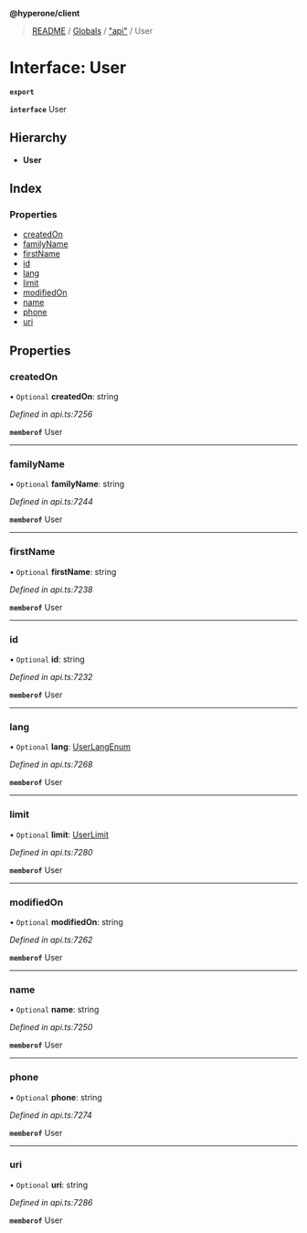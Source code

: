 **@hyperone/client**

> [README](../README.md) / [Globals](../globals.md) / ["api"](../modules/_api_.md) / User

# Interface: User

**`export`** 

**`interface`** User

## Hierarchy

* **User**

## Index

### Properties

* [createdOn](_api_.user.md#createdon)
* [familyName](_api_.user.md#familyname)
* [firstName](_api_.user.md#firstname)
* [id](_api_.user.md#id)
* [lang](_api_.user.md#lang)
* [limit](_api_.user.md#limit)
* [modifiedOn](_api_.user.md#modifiedon)
* [name](_api_.user.md#name)
* [phone](_api_.user.md#phone)
* [uri](_api_.user.md#uri)

## Properties

### createdOn

• `Optional` **createdOn**: string

*Defined in api.ts:7256*

**`memberof`** User

___

### familyName

• `Optional` **familyName**: string

*Defined in api.ts:7244*

**`memberof`** User

___

### firstName

• `Optional` **firstName**: string

*Defined in api.ts:7238*

**`memberof`** User

___

### id

• `Optional` **id**: string

*Defined in api.ts:7232*

**`memberof`** User

___

### lang

• `Optional` **lang**: [UserLangEnum](../enums/_api_.userlangenum.md)

*Defined in api.ts:7268*

**`memberof`** User

___

### limit

• `Optional` **limit**: [UserLimit](_api_.userlimit.md)

*Defined in api.ts:7280*

**`memberof`** User

___

### modifiedOn

• `Optional` **modifiedOn**: string

*Defined in api.ts:7262*

**`memberof`** User

___

### name

• `Optional` **name**: string

*Defined in api.ts:7250*

**`memberof`** User

___

### phone

• `Optional` **phone**: string

*Defined in api.ts:7274*

**`memberof`** User

___

### uri

• `Optional` **uri**: string

*Defined in api.ts:7286*

**`memberof`** User
